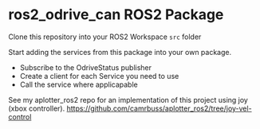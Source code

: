 # ros2_odrive_can ROS2 Package

Clone this repository into your ROS2 Workspace `src` folder

Start adding the services from this package into your own package. 

- Subscribe to the OdriveStatus publisher
- Create a client for each Service you need to use
- Call the service where applicapable

See my aplotter_ros2 repo for an implementation of this project using joy (xbox controller).
https://github.com/camrbuss/aplotter_ros2/tree/joy-vel-control